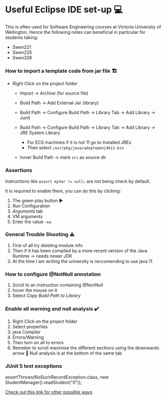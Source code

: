# Useful Eclipse IDE set-up 💻

This is often used for Software Engineering courses at Victoria University of Wellington, 
Hence the following notes can beneficial in particular for students taking:
- Swen221
- Swen225
- Swen326

### How to import a template code from  jar file 🏗️

- Right Click on the project folder
    - Import → Archive (for source file)
    - Build Path → Add External Jar (library)
    - Build Path → Configure Build Path → Library Tab → Add Library → Junit
    - Build Path → Configure Build Path → Library Tab → Add Library → JRE System Library
        - For ECS machines if it is not 11 go to Installed JREs
        - Then select ```/usr/pkg/java/adoptopenjdk11-bin```

    - hover Build Path → mark ```src``` as source dir
    
### Assertions

Instructions like ```assert myVar != null;``` are not being check by default.

It is required to enable them, you can do this by clicking:

1. The green play button :arrow_forward:
2. Run Configuration
3. *Arguments* tab
4. VM arguments
5. Enter the value ```-ea```

### General Trouble Shooting ⚠️

1. First of all try deleting module info
2. Then if it has been compiled by a more recent version of the Java Runtime → needs newer JDK
3. At the time I am writing the university is reccomending to use java 11

### How to configure @NotNull annotation

1. Scroll to an instruction containing @NonNull
2. hover the mouse on it
3. Select *Copy Build Path to Library*

### Enable all warning and null analysis ✔️

1. Right Click on the project folder
2. Select properties
3. java Compiler
4. Errors/Warning
5. Then turn on all to errors 
6. Remeber to scroll maximise the different sections using the downwards arrow 🔽 
Null analysis is at the bottom of the same tab


### JUnit 5 test exceptions

assertThrows(NoSuchRecordException.class, new StudentManager().readStudent("0"));

[Check out this link for other possible ways](https://blog.aspiresys.pl/technology/different-ways-of-testing-exceptions-in-java-and-junit/)

